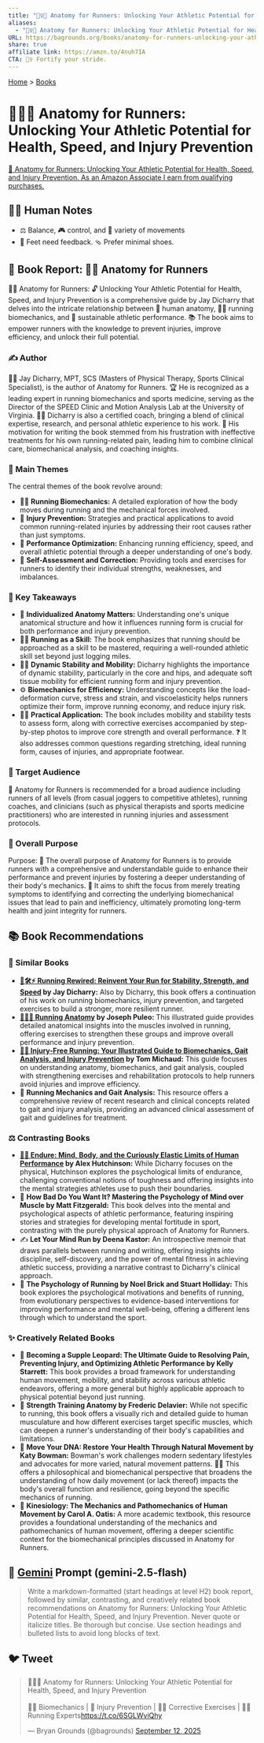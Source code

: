 ```yaml
---
title: "🏃‍♀️🦴 Anatomy for Runners: Unlocking Your Athletic Potential for Health, Speed, and Injury Prevention"
aliases:
  - "🏃‍♀️🦴 Anatomy for Runners: Unlocking Your Athletic Potential for Health, Speed, and Injury Prevention"
URL: https://bagrounds.org/books/anatomy-for-runners-unlocking-your-athletic-potential-for-health-speed-and-injury-prevention
share: true
affiliate link: https://amzn.to/4nuh7IA
CTA: 🏃‍♀️ Fortify your stride.
---
```

[Home](../index.md) > [Books](./index.md)  
# 🏃‍♀️🦴 Anatomy for Runners: Unlocking Your Athletic Potential for Health, Speed, and Injury Prevention  
[🛒 Anatomy for Runners: Unlocking Your Athletic Potential for Health, Speed, and Injury Prevention. As an Amazon Associate I earn from qualifying purchases.](https://amzn.to/4nuh7IA)  
  
## 📝🐒 Human Notes  
- ⚖️ Balance, 🎮 control, and 🤸 variety of movements  
- 🦶 Feet need feedback. 🩴 Prefer minimal shoes.  
  
## 📖 Book Report: 🏃‍♀️ Anatomy for Runners  
  
🏃‍♀️ Anatomy for Runners: 🔓 Unlocking Your Athletic Potential for Health, Speed, and Injury Prevention is a comprehensive guide by Jay Dicharry that delves into the intricate relationship between 🦴 human anatomy, 🏃‍♀️ running biomechanics, and 🌿 sustainable athletic performance. 📚 The book aims to empower runners with the knowledge to prevent injuries, improve efficiency, and unlock their full potential.  
  
### ✍️ Author  
  
👨‍⚕️ Jay Dicharry, MPT, SCS (Masters of Physical Therapy, Sports Clinical Specialist), is the author of Anatomy for Runners. 🏆 He is recognized as a leading expert in running biomechanics and sports medicine, serving as the Director of the SPEED Clinic and Motion Analysis Lab at the University of Virginia. 👨‍🏫 Dicharry is also a certified coach, bringing a blend of clinical expertise, research, and personal athletic experience to his work. 🤔 His motivation for writing the book stemmed from his frustration with ineffective treatments for his own running-related pain, leading him to combine clinical care, biomechanical analysis, and coaching insights.  
  
### 🔑 Main Themes  
  
The central themes of the book revolve around:  
* 🏃‍♀️ **Running Biomechanics:** A detailed exploration of how the body moves during running and the mechanical forces involved.  
* 🤕 **Injury Prevention:** Strategies and practical applications to avoid common running-related injuries by addressing their root causes rather than just symptoms.  
* 🚀 **Performance Optimization:** Enhancing running efficiency, speed, and overall athletic potential through a deeper understanding of one's body.  
* 💪 **Self-Assessment and Correction:** Providing tools and exercises for runners to identify their individual strengths, weaknesses, and imbalances.  
  
### 📝 Key Takeaways  
  
* 👤 **Individualized Anatomy Matters:** Understanding one's unique anatomical structure and how it influences running form is crucial for both performance and injury prevention.  
* 🏃‍♀️ **Running as a Skill:** The book emphasizes that running should be approached as a skill to be mastered, requiring a well-rounded athletic skill set beyond just logging miles.  
* 🤸‍♀️ **Dynamic Stability and Mobility:** Dicharry highlights the importance of dynamic stability, particularly in the core and hips, and adequate soft tissue mobility for efficient running form and injury prevention.  
* ⚙️ **Biomechanics for Efficiency:** Understanding concepts like the load-deformation curve, stress and strain, and viscoelasticity helps runners optimize their form, improve running economy, and reduce injury risk.  
* 🏋️‍♀️ **Practical Application:** The book includes mobility and stability tests to assess form, along with corrective exercises accompanied by step-by-step photos to improve core strength and overall performance. ❓ It also addresses common questions regarding stretching, ideal running form, causes of injuries, and appropriate footwear.  
  
### 🎯 Target Audience  
  
👥 Anatomy for Runners is recommended for a broad audience including runners of all levels (from casual joggers to competitive athletes), running coaches, and clinicians (such as physical therapists and sports medicine practitioners) who are interested in running injuries and assessment protocols.  
  
### 🥅 Overall Purpose  
  
Purpose: 🎯 The overall purpose of Anatomy for Runners is to provide runners with a comprehensive and understandable guide to enhance their performance and prevent injuries by fostering a deeper understanding of their body's mechanics. 🤕 It aims to shift the focus from merely treating symptoms to identifying and correcting the underlying biomechanical issues that lead to pain and inefficiency, ultimately promoting long-term health and joint integrity for runners.  
  
## 📚 Book Recommendations  
  
### 🤝 Similar Books  
  
* **[🏃🛠️⚡ Running Rewired: Reinvent Your Run for Stability, Strength, and Speed](./running-rewired-reinvent-your-run-for-stability-strength-and-speed.md) by Jay Dicharry:** Also by Dicharry, this book offers a continuation of his work on running biomechanics, injury prevention, and targeted exercises to build a stronger, more resilient runner.  
* **[🏃‍♂️🦴 Running Anatomy](./running-anatomy.md) by Joseph Puleo:** This illustrated guide provides detailed anatomical insights into the muscles involved in running, offering exercises to strengthen these groups and improve overall performance and injury prevention.  
* **[🏃🤕 Injury-Free Running: Your Illustrated Guide to Biomechanics, Gait Analysis, and Injury Prevention](./injury-free-running-your-illustrated-guide-to-biomechanics-gait-analysis-and-injury-prevention.md) by Tom Michaud:** This guide focuses on understanding anatomy, biomechanics, and gait analysis, coupled with strengthening exercises and rehabilitation protocols to help runners avoid injuries and improve efficiency.  
* 🔬 **Running Mechanics and Gait Analysis:** This resource offers a comprehensive review of recent research and clinical concepts related to gait and injury analysis, providing an advanced clinical assessment of gait and guidelines for treatment.  
  
### ⚖️ Contrasting Books  
  
* **[💪🧠 Endure: Mind, Body, and the Curiously Elastic Limits of Human Performance](./endure-mind-body-and-the-curiously-elastic-limits-of-human-performance.md) by Alex Hutchinson:** While Dicharry focuses on the physical, Hutchinson explores the psychological limits of endurance, challenging conventional notions of toughness and offering insights into the mental strategies athletes use to push their boundaries.  
* 🤔 **How Bad Do You Want It? Mastering the Psychology of Mind over Muscle by Matt Fitzgerald:** This book delves into the mental and psychological aspects of athletic performance, featuring inspiring stories and strategies for developing mental fortitude in sport, contrasting with the purely physical approach of Anatomy for Runners.  
* ✍️ **Let Your Mind Run by Deena Kastor:** An introspective memoir that draws parallels between running and writing, offering insights into discipline, self-discovery, and the power of mental fitness in achieving athletic success, providing a narrative contrast to Dicharry's clinical approach.  
* 🧠 **The Psychology of Running by Noel Brick and Stuart Holliday:** This book explores the psychological motivations and benefits of running, from evolutionary perspectives to evidence-based interventions for improving performance and mental well-being, offering a different lens through which to understand the sport.  
  
### ✨ Creatively Related Books  
  
* 🐆 **Becoming a Supple Leopard: The Ultimate Guide to Resolving Pain, Preventing Injury, and Optimizing Athletic Performance by Kelly Starrett:** This book provides a broad framework for understanding human movement, mobility, and stability across various athletic endeavors, offering a more general but highly applicable approach to physical potential beyond just running.  
* 💪 **Strength Training Anatomy by Frederic Delavier:** While not specific to running, this book offers a visually rich and detailed guide to human musculature and how different exercises target specific muscles, which can deepen a runner's understanding of their body's capabilities and limitations.  
* 🧬 **Move Your DNA: Restore Your Health Through Natural Movement by Katy Bowman:** Bowman's work challenges modern sedentary lifestyles and advocates for more varied, natural movement patterns. 🚶‍♀️ This offers a philosophical and biomechanical perspective that broadens the understanding of how daily movement (or lack thereof) impacts the body's overall function and resilience, going beyond the specific mechanics of running.  
* 🔬 **Kinesiology: The Mechanics and Pathomechanics of Human Movement by Carol A. Oatis:** A more academic textbook, this resource provides a foundational understanding of the mechanics and pathomechanics of human movement, offering a deeper scientific context for the biomechanical principles discussed in Anatomy for Runners.  
  
## 💬 [Gemini](https://gemini.google.com) Prompt (gemini-2.5-flash)  
> Write a markdown-formatted (start headings at level H2) book report, followed by similar, contrasting, and creatively related book recommendations on Anatomy for Runners: Unlocking Your Athletic Potential for Health, Speed, and Injury Prevention. Never quote or italicize titles. Be thorough but concise. Use section headings and bulleted lists to avoid long blocks of text.  
  
## 🐦 Tweet  
<blockquote class="twitter-tweet" data-theme="dark"><p lang="en" dir="ltr">🏃‍♀️🦴 Anatomy for Runners: Unlocking Your Athletic Potential for Health, Speed, and Injury Prevention<br><br>🏃‍♀️ Biomechanics | 🤕 Injury Prevention | 🏋️‍♀️ Corrective Exercises | 👨‍⚕️ Running Experts<a href="https://t.co/6SGLWviQhy">https://t.co/6SGLWviQhy</a></p>&mdash; Bryan Grounds (@bagrounds) <a href="https://twitter.com/bagrounds/status/1966292343256240552?ref_src=twsrc%5Etfw">September 12, 2025</a></blockquote> <script async src="https://platform.twitter.com/widgets.js" charset="utf-8"></script>